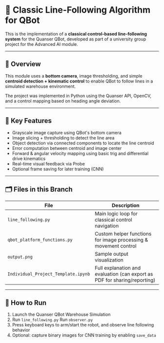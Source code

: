 # 🔧 Classic Line-Following Algorithm for QBot

This is the implementation of a **classical control-based line-following system** for the Quanser QBot, developed as part of a university group project for the Advanced AI module.

---

## 📌 Overview

This module uses a **bottom camera**, image thresholding, and simple **centroid detection + kinematic control** to enable QBot to follow lines in a simulated warehouse environment.

The project was implemented in Python using the Quanser API, OpenCV, and a control mapping based on heading angle deviation.

---

## 🧠 Key Features

- Grayscale image capture using QBot's bottom camera
- Image slicing + thresholding to detect the line area
- Object detection via connected components to locate the line centroid
- Error computation between centroid and image center
- Forward & angular velocity mapping using basic trig and differential drive kinematics
- Real-time visual feedback via Probe
- Optional frame saving for later training (CNN)

---

## 🗂 Files in this Branch

| File | Description |
|------|-------------|
| `line_following.py` | Main logic loop for classical control navigation |
| `qbot_platform_functions.py` | Custom helper functions for image processing & movement control |
| `output.png` | Sample output visualization |
| `Individual_Project_Template.ipynb` | Full explanation and evaluation (can export as PDF for sharing/reporting) |

---

## 🚀 How to Run

1. Launch the Quanser QBot Warehouse Simulation
2. Run `line_following.py` Run `observer.py`
3. Press keyboard keys to arm/start the robot, and observe line following behavior
4. Optional: capture binary images for CNN training by enabling `save_data`
